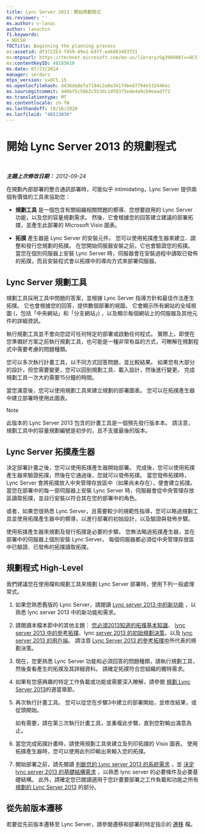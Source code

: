 ```yaml
---
title: Lync Server 2013：開始規劃程式
ms.reviewer: ''
ms.author: v-lanac
author: lanachin
f1.keywords:
- NOCSH
TOCTitle: Beginning the planning process
ms:assetid: df3722b3-f859-49e1-b3ff-ee6863483731
ms:mtpsurl: https://technet.microsoft.com/en-us/library/Gg398986(v=OCS.15)
ms:contentKeyID: 48185618
ms.date: 07/23/2014
manager: serdars
mtps_version: v=OCS.15
ms.openlocfilehash: d436da8efa7194c2a0a341f4bed7794e532446ec
ms.sourcegitcommit: 4d6bf5c58b2c553dc1df8375ede4a9cb9eaadff2
ms.translationtype: MT
ms.contentlocale: zh-TW
ms.lasthandoff: 10/16/2020
ms.locfileid: "48513036"
---
```

# <a name="beginning-the-planning-process-for-lync-server-2013"></a>開始 Lync Server 2013 的規劃程式

<div data-xmlns="http://www.w3.org/1999/xhtml">

<div class="topic" data-xmlns="http://www.w3.org/1999/xhtml" data-msxsl="urn:schemas-microsoft-com:xslt" data-cs="https://msdn.microsoft.com/">

<div data-asp="https://msdn2.microsoft.com/asp">



</div>

<div id="mainSection">

<div id="mainBody">

<span> </span>

_**主題上次修改日期：** 2012-09-24_

在規劃內部部署的整合通訊部署時，可能似乎 intimidating，Lync Server 提供兩個有價值的工具來協助您：

  - **規劃工具** 是一個包含有關組織相關問題的嚮導、您想要啟用的 Lync Server 功能，以及您的容量規劃需求。 然後，它會根據您的回答建立建議的部署拓撲，並產生此部署的 Microsoft Visio 圖表。

  - **拓撲** 產生器是 Lync Server 的安裝元件。 您可以使用拓撲產生器來建立、調整和發行您規劃的拓撲。 在您開始伺服器安裝之前，它也會驗證您的拓撲。 當您在個別伺服器上安裝 Lync Server 時，伺服器會在安裝過程中讀取已發佈的拓撲，而且安裝程式會以拓撲中的導向方式來部署伺服器。

<div>

## <a name="lync-server-planning-tool"></a>Lync Server 規劃工具

規劃工具採用工具中問題的答案，並根據 Lync Server 指導方針和最佳作法產生拓撲。 它也會根據您的回答，提供數個部署的視圖。 它會顯示所有網站的全域視圖 (，包括「中央網站」和「分支網站」) ，以及顯示每個網站上的伺服器及其他元件的詳細資訊。

執行規劃工具並不會向您認可任何特定的部署或啟動任何程式。 實際上，即使在您準備好方案之前執行規劃工具，也可能是一種非常有益的方式，可瞭解在規劃程式中需要考慮的問題種類。

您可以多次執行計畫工具，以不同方式回答問題，並比較結果。 如果您有大部分的設計，但您需要變更，您可以回到規劃工具、載入設計，然後進行變更。 完成規劃工具一次大約需要15分鐘的時間。

當您滿意後，您可以使用規劃工具來建立規劃的部署圖表。 您可以在拓撲產生器中建立部署時使用此圖表。

<div>


> [!NOTE]  
> 此版本的 Lync Server 2013 包含的計畫工具是一個預先發行版本本。 請注意，規劃工具中的容量規劃編號是初步的，且不支援最後的版本。



</div>

</div>

<div>

## <a name="lync-server-topology-builder"></a>Lync Server 拓撲產生器

決定部署計畫之後，您可以使用拓撲產生器開始部署。 完成後，您可以使用拓撲產生器來驗證拓撲，然後在它通過後，您就可以發佈拓撲。 當您發佈拓撲時，Lync Server 會將拓撲放入中央管理存放區中（如果尚未存在），便會建立拓撲。 當您在部署中的每一部伺服器上安裝 Lync Server 時，伺服器會從中央管理存放區讀取拓撲，並自行安裝以符合其在您的部署中的角色。

或者，如果您很熟悉 Lync Server，且需要較少的規範性指導，您可以略過規劃工具並使用拓撲產生器中的嚮導，以進行部署的初始設計，以及驗證與發佈步驟。

使用拓撲產生器來規劃及發行拓撲是必要的步驟。 您無法略過拓撲產生器，並在部署中的伺服器上個別安裝 Lync Server。 每個伺服器都必須從中央管理存放區中已驗證、已發佈的拓撲讀取拓撲。

</div>

<div>

## <a name="high-level-planning-process"></a>規劃程式 High-Level

我們建議您在使用檔和規劃工具來規劃 Lync Server 部署時，使用下列一般處理常式。

1.  如果您熟悉舊版的 Lync Server，請閱讀 [Lync server 2013 中的新功能](lync-server-2013-new-features.md) ，以熟悉 lync server 2013 中的新功能和需求。

2.  請閱讀本檔本節中的其他主題： [您必須2013知道的拓撲基本知識](lync-server-2013-topology-basics-you-must-know-before-planning.md)、 [lync server 2013 中的參考拓撲](lync-server-2013-reference-topologies.md)、lync [server 2013 的初始規劃決策](lync-server-2013-initial-planning-decisions.md)，以及 [lync server 2013 的用戶端](lync-server-2013-clients.md)。 請注意 [Lync Server 2013 的參考拓撲中](lync-server-2013-reference-topologies.md)所代表的規劃決策。

3.  現在，您更熟悉 Lync Server 功能和必須回答的問題種類，請執行規劃工具，然後查看產生的拓撲及其詳細資料。 請確定拓撲符合您組織的獨特需求。

4.  如果有您感興趣的特定工作負載或功能或需要深入瞭解，請參閱 [規劃 Lync Server 2013](lync-server-2013-planning.md)的適當章節。

5.  再次執行計畫工具。 您可以從您在步驟3中建立的部署開始，並修改結果，或從頭開始。
    
    如有需要，請在第三次執行計畫工具，並重複此步驟，直到您對輸出滿意為止。

6.  當您完成拓撲計畫時，請使用規劃工具來建立及列印拓撲的 Visio 圖表。 使用拓撲產生器時，您可以使用此列印輸出來輸入您的拓撲。

7.  開始部署之前，請先閱讀 [判斷您的 Lync server 2013 的系統需求](lync-server-2013-determining-your-system-requirements.md) ，並 [決定 lync server 2013 的基礎結構需求](lync-server-2013-determining-your-infrastructure-requirements.md) ，以熟悉 lync server 的必要條件及必要基礎結構。 此外，請確定您已閱讀適用于您計畫要部署之工作負載和功能之所有 [規劃的 Lync Server 2013](lync-server-2013-planning.md) 的部分。

</div>

<div>

## <a name="migrating-from-previous-versions"></a>從先前版本遷移

若要從先前版本遷移至 Lync Server，請參閱遷移和部署的特定指示的 [遷移](migration.md) 檔。

</div>

</div>

<span> </span>

</div>

</div>

</div>

